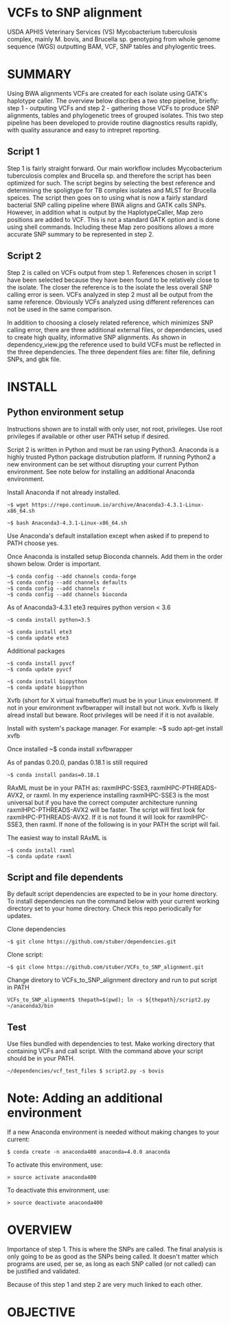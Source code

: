 VCFs to SNP alignment
=====================

USDA APHIS Veterinary Services (VS) Mycobacterium tuberculosis complex, mainly M. bovis, and Brucella sp. genotyping from whole genome sequence (WGS) outputting BAM, VCF, SNP tables and phylogentic trees. 

SUMMARY
========

Using BWA alignments VCFs are created for each isolate using GATK's haplotype caller.  The overview below discribes a two step pipeline, briefly: step 1 - outputing VCFs and step 2 - gathering those VCFs to produce SNP alignments, tables and phylogenetic trees of grouped isolates.  This two step pipeline has been developed to provide routine diagnostics results rapidly, with quality assurance and easy to intrepret reporting.

## Script 1
Step 1 is fairly straight forward.  Our main workflow includes Mycobacterium tuberculosis complex and Brucella sp. and therefore the script has been optimized for such.  The script begins by selecting the best reference and determining the spoligtype for TB complex isolates and MLST for Brucella speices.  The script then goes on to using what is now a fairly standard bacterial SNP calling pipeline where BWA aligns and GATK calls SNPs.  However, in addition what is output by the HaplotypeCaller, Map zero positions are added to VCF.  This is not a standard GATK option and is done using shell commands.  Including these Map zero positions allows a more accurate SNP summary to be represented in step 2.

## Script 2
Step 2 is called on VCFs output from step 1.  References chosen in script 1 have been selected because they have been found to be relatively close to the isolate.  The closer the reference is to the isolate the less overall SNP calling error is seen.  VCFs analyzed in step 2 must all be output from the same reference.  Obviously VCFs analyzed using different references can not be used in the same comparison.


In addition to choosing a closely related reference, which minimizes SNP calling error, there are three additional external files, or dependencies, used to create high quality, informative SNP alignments.  As shown in dependency_view.jpg the reference used to build VCFs must be reflected in the three dependencies.  The three dependent files are: filter file, defining SNPs, and gbk file.

INSTALL
=======

## Python environment setup

Instructions shown are to install with only user, not root, privileges.  Use root privileges if available or other user PATH setup if desired.

Script 2 is written in Python and must be ran using Python3.  Anaconda is a highly trusted Python package distrubution platform.  If running Python2 a new environment can be set without disrupting your current Python environment.  See note below for installing an additional Anaconda environment.  

Install Anaconda if not already installed.

    ~$ wget https://repo.continuum.io/archive/Anaconda3-4.3.1-Linux-x86_64.sh
        
    ~$ bash Anaconda3-4.3.1-Linux-x86_64.sh
    
Use Anaconda's default installation except when asked if to prepend to PATH choose yes.
    
Once Anaconda is installed setup Bioconda channels.  Add them in the order shown below.  Order is important.

    ~$ conda config --add channels conda-forge
    ~$ conda config --add channels defaults
    ~$ conda config --add channels r
    ~$ conda config --add channels bioconda
    
As of Anaconda3-4.3.1 ete3 requires python version < 3.6

    ~$ conda install python=3.5
    
    ~$ conda install ete3
    ~$ conda update ete3
    
Additional packages

    ~$ conda install pyvcf
    ~$ conda update pyvcf
 
    ~$ conda install biopython
    ~$ conda update biopython

Xvfb (short for X virtual framebuffer) must be in your Linux environment.  If not in your environment xvfbwrapper will install but not work.  Xvfb is likely alread install but beware.  Root privileges will be need if it is not available.

Install with system's package manager.  For example:
    ~$ sudo apt-get install xvfb

Once installed
    ~$ conda install xvfbwrapper
    
As of pandas 0.20.0, pandas 0.18.1 is still required

    ~$ conda install pandas=0.18.1

RAxML must be in your PATH as: raxmlHPC-SSE3, raxmlHPC-PTHREADS-AVX2, or raxml.  In my experience installing raxmlHPC-SSE3 is the most universal but if you have the correct computer architecture running raxmlHPC-PTHREADS-AVX2 will be faster.  The script will first look for raxmlHPC-PTHREADS-AVX2.  If it is not found it will look for raxmlHPC-SSE3, then raxml.  If none of the following is in your PATH the script will fail.

The easiest way to install RAxML is 

    ~$ conda install raxml
    ~$ conda update raxml

## Script and file dependents
By default script dependencies are expected to be in your home directory.  To install dependencies run the command below with your current working directory set to your home directory.  Check this repo periodically for updates.

Clone dependencies

    ~$ git clone https://github.com/stuber/dependencies.git

Clone script: 

    ~$ git clone https://github.com/stuber/VCFs_to_SNP_alignment.git

Change diretory to VCFs_to_SNP_alignment directory and run to put script in PATH

    VCFs_to_SNP_alignment$ thepath=$(pwd); ln -s ${thepath}/script2.py ~/anaconda3/bin
    
## Test
Use files bundled with dependencies to test.  Make working directory that containing VCFs and call script.  With the command above your script should be in your PATH.

    ~/dependencies/vcf_test_files $ script2.py -s bovis

Note:  Adding an additional environment
=======================================

If a new Anaconda environment is needed without making changes to your current:
        
    $ conda create -n anaconda400 anaconda=4.0.0 anaconda
    
To activate this environment, use:
    
    > source activate anaconda400
    
To deactivate this environment, use:
    
    > source deactivate anaconda400

OVERVIEW
========

Importance of step 1.  This is where the SNPs are called.  The final analysis is only going to be as good as the SNPs being called.  It doesn't matter which programs are used, per se, as long as each SNP called (or not called) can be justified and validated.

Because of this step 1 and step 2 are very much linked to each other.


OBJECTIVE
==========

